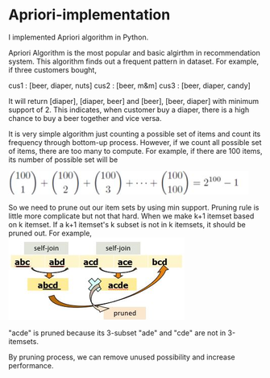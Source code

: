 # Apriori-implementation

I implemented Apriori algorithm in Python.

Apriori Algorithm is the most popular and basic algirthm in recommendation system.
This algorithm finds out a frequent pattern in dataset.
For example, if three customers bought,

cus1 : [beer, diaper, nuts]
cus2 : [beer, m&m]
cus3 : [beer, diaper, candy]

It will return [diaper], [diaper, beer] and [beer], [beer, diaper] with minimum support of 2.
This indicates, when customer buy a diaper, there is a high chance to buy a beer together and vice versa.

It is very simple algorithm just counting a possible set of items and count its frequency through bottom-up process.
However, if we count all possible set of items, there are too many to compute.
For example, if there are 100 items, its number of possible set will be

![equation](https://github.com/hyun11732/Apori-implementation/blob/master/images/img1.JPG)

So we need to prune out our item sets by using min support.
Pruning rule is little more complicate but not that hard.
When we make k+1 itemset based on k itemset. If a k+1 itemset's k subset is not in k itemsets, it should be pruned out.
For example,
![equation](https://github.com/hyun11732/Apori-implementation/blob/master/images/img2.JPG)

"acde" is pruned because its 3-subset "ade" and "cde" are not in 3-itemsets.

By pruning process, we can remove unused possibility and increase performance.

